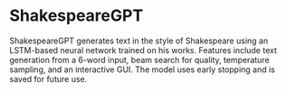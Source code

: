 # ShakespeareGPT
ShakespeareGPT generates text in the style of Shakespeare using an LSTM-based neural network trained on his works. Features include text generation from a 6-word input, beam search for quality, temperature sampling, and an interactive GUI. The model uses early stopping and is saved for future use.
